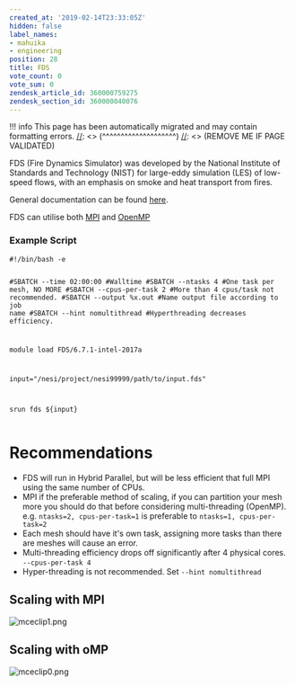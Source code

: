 ```yaml
---
created_at: '2019-02-14T23:33:05Z'
hidden: false
label_names:
- mahuika
- engineering
position: 28
title: FDS
vote_count: 0
vote_sum: 0
zendesk_article_id: 360000759275
zendesk_section_id: 360000040076
---
```



[//]: <> (REMOVE ME IF PAGE VALIDATED)
[//]: <> (vvvvvvvvvvvvvvvvvvvv)
!!! info
    This page has been automatically migrated and may contain formatting errors.
[//]: <> (^^^^^^^^^^^^^^^^^^^^)
[//]: <> (REMOVE ME IF PAGE VALIDATED)
<p>FDS (Fire Dynamics Simulator) was developed by the National Institute of Standards and Technology (NIST) for large-eddy simulation (LES) of low-speed flows, with an emphasis on smoke and heat transport from fires.</p>
<p>General documentation can be found <a href="https://github.com/firemodels/fds/releases/download/FDS6.7.1/FDS_User_Guide.pdf" target="_self">here</a>.</p>
<p>FDS can utilise both <a href="https://support.nesi.org.nz/hc/en-gb/articles/360000690275-SLURM-Parallel-Execution#t_mpi">MPI</a> and <a href="https://support.nesi.org.nz/hc/en-gb/articles/360000690275-SLURM-Parallel-Execution#t_multi">OpenMP</a></p>
<h3>Example Script</h3>
<pre><code>#!/bin/bash -e

#SBATCH --time           02:00:00       #Walltime
#SBATCH --ntasks         4              #One task per mesh, NO MORE
#SBATCH --cpus-per-task  2              #More than 4 cpus/task not recommended.
#SBATCH --output         %x.out		#Name output file according to job name
#SBATCH --hint           nomultithread  #Hyperthreading decreases efficiency.

module load FDS/6.7.1-intel-2017a

input="/nesi/project/nesi99999/path/to/input.fds"

srun fds ${input}
</code></pre>
<h1>Recommendations</h1>
<ul>
<li>FDS will run in Hybrid Parallel, but will be less efficient that full MPI using the same number of CPUs.</li>
<li>MPI if the preferable method of scaling, if you can partition your mesh more you should do that before considering multi-threading (OpenMP). e.g. <code>ntasks=2, cpus-per-task=1</code> is preferable to <code>ntasks=1, cpus-per-task=2</code>
</li>
<li>Each mesh should have it's own task, assigning more tasks than there are meshes will cause an error.</li>
<li>Multi-threading efficiency drops off significantly after 4 physical cores. <code>--cpus-per-task 4</code>
</li>
<li>Hyper-threading is not recommended. Set <code>--hint nomultithread</code>
</li>
</ul>
<h2>Scaling with MPI</h2>
<p><img src="https://support.nesi.org.nz/hc/article_attachments/360002454995/mceclip1.png" alt="mceclip1.png"></p>
<h2>Scaling with oMP</h2>
<p><img src="https://support.nesi.org.nz/hc/article_attachments/360002454975/mceclip0.png" alt="mceclip0.png"></p>
<p> </p>
<p> </p>
<p> </p>